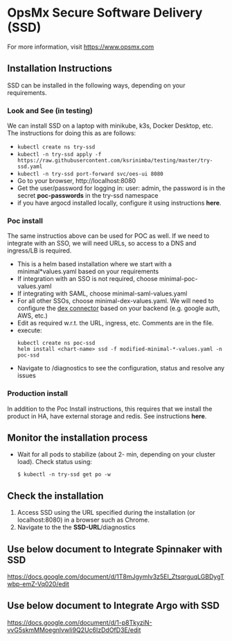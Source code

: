 # OpsMx Secure Software Delivery (SSD)
For more information, visit https://www.opsmx.com

## Installation Instructions
SSD can be installed in the following ways, depending on your requirements.

### Look and See (in testing)
We can install SSD on a laptop with minikube, k3s, Docker Desktop, etc.
The instructions for doing this as are follows:
- ```kubectl create ns try-ssd```
- ```kubectl -n try-ssd apply -f https://raw.githubusercontent.com/ksrinimba/testing/master/try-ssd.yaml```
- ```kubectl -n try-ssd port-forward svc/oes-ui 8080```
- Go to your browser, http://localhost:8080
- Get the user/password for logging in: user: admin, the password is in the secret **poc-passwords** in the try-ssd namespace
- if you have argocd installed locally, configure it using instructions **here**.

### Poc install
The same instructios above can be used for POC as well. If we need to integrate with an SSO, we will need URLs, so access to a DNS and ingress/LB is required.
- This is a helm based installation where we start with a minimal*values.yaml based on your requirements
- If integration with an SSO is not required, choose minimal-poc-values.yaml
- If integrating with SAML, choose minimal-saml-values.yaml
- For all other SSOs, choose minimal-dex-values.yaml. We will need to configure the [dex connector](https://dexidp.io/docs/connectors/) based on your backend (e.g. google auth, AWS, etc.)
- Edit as required w.r.t. the URL, ingress, etc. Comments are in the file.
- execute:
  ```
  kubectl create ns poc-ssd
  helm install <chart-name> ssd -f modified-minimal-*-values.yaml -n poc-ssd
  ```
- Navigate to <your base URL>/diagnostics to see the configuration, status and resolve any issues

### Production install
In addition to the Poc Install instructions, this requires that we install the product in HA, have external storage and redis. See instructions **here**.


## Monitor the installation process
- Wait for all pods to stabilize (about 2- min, depending on your cluster load). Check status using:

    ```console
    $ kubectl -n try-ssd get po -w
    ```

## Check the installation
1. Access SSD using the URL specified during the installation (or localhost:8080) in a browser such as Chrome.
2. Navigate to the the **SSD-URL**/diagnostics

## Use below document to Integrate Spinnaker with SSD

 https://docs.google.com/document/d/1T8mJgymIv3z5EI_ZtsqrguqLGBDygTwbp-emZ-Vq020/edit

## Use below document to Integrate Argo with SSD

 https://docs.google.com/document/d/1-p8TkyziN-vvG5skmMMoegnlvwIi9Q2Uc6IzDdOfD3E/edit
